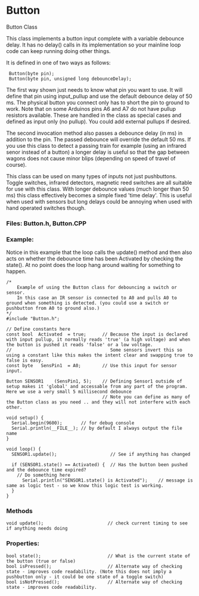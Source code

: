 # Button
Button Class

This class implements a button input complete with a variable debounce delay.
It has no delay() calls in its implementation so your mainline loop code can keep running doing other things.
  
It is defined in one of two ways as follows:
  
     Button(byte pin);
     Button(byte pin, unsigned long debounceDelay);
      
The first way shown just needs to know what pin you want to use. It will define that pin using input_pullup and use the default
debounce delay of 50 ms. The physical button you connect only has to short the pin to ground to work.
Note that on some Arduinos pins A6 and A7 do not have pullup resistors available.
These are handled in the class as special cases and defined as input only (no pullup). You could add external pullups if desired.

The second invocation method also passes a debounce delay (in ms) in addition to the pin. The passed debounce will override the default 50 ms. 
If you use this class to detect a passing train for example (using an infrared senor instead of a button) a longer delay
is useful so that the gap between wagons does not cause minor blips (depending on speed of travel of course).  

This class can be used on many types of inputs not just pushbuttons. 
Toggle switches, infrared detectors, magnetic reed switches are all suitable for use with this class.
With longer debounce values (much longer than 50 ms) this class effectively becomes a simple fixed 'time delay'.
This is useful when used with sensors but long delays could be annoying when used with hand operated switches though.
  
### Files: Button.h, Button.CPP

### Example:
Notice in this example that the loop calls the update() method and then also acts on whether the debounce time has been Activated by checking the state().
At no point does the loop hang around waiting for something to happen. 


    /*
        Example of using the Button class for debouncing a switch or sensor.
        In this case an IR sensor is connected to A0 and pulls A0 to ground when something is detected. (you could use a switch or pushbutton from A0 to ground also.)
    */
    #include "Button.h";

    // Define constants here
    const bool  Activated  = true;      // Because the input is declared with input pullup, it normally reads 'true' (a high voltage) and when the button is pushed it reads 'false' or a low voltage. 
    //                                     Some sensors invert this so using a constant like this makes the intent clear and swapping true to false is easy.
    const byte   SensPin1  = A0;        // Use this input for sensor input.

    Button SENSOR1    (SensPin1, 5);    // Defining Sensor1 outside of setup makes it 'global' and accessable from any part of the program. Here we use a very small 5 millisecond debounce
                                        // Note you can define as many of the Button class as you need .. and they will not interfere with each other.

    void setup() {
      Serial.begin(9600);       // for debug console
      Serial.println(__FILE__); // by default I always output the file name
    }

    void loop() {
      SENSOR1.update();                    // See if anything has changed

      if (SENSOR1.state() == Activated) {  // Has the button been pushed and the debounce time expired?
        // Do something here
          Serial.println("SENSOR1.state() is Activated");    // message is same as logic test - so we know this logic test is working.
      }
    }


### Methods
    void update();                        // check current timing to see if anything needs doing

### Properties:
    bool state();                         // What is the current state of the button (true or false)
    bool isPressed();                     // Alternate way of checking state - improves code readability. (Note this does not imply a pushbutton only - it could be one state of a toggle switch)
    bool isNotPressed();                  // Alternate way of checking state - improves code readability. 
